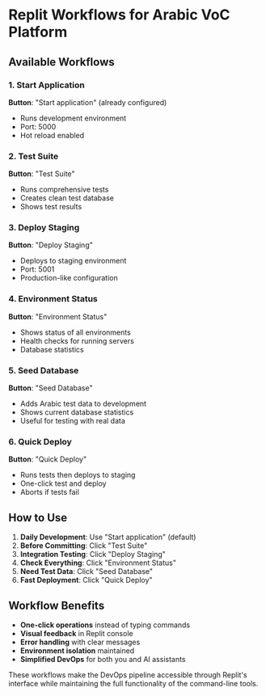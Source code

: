 # Replit Workflows for Arabic VoC Platform

## Available Workflows

### 1. Start Application
**Button**: "Start application" (already configured)
- Runs development environment
- Port: 5000
- Hot reload enabled

### 2. Test Suite
**Button**: "Test Suite"
- Runs comprehensive tests
- Creates clean test database
- Shows test results

### 3. Deploy Staging
**Button**: "Deploy Staging"
- Deploys to staging environment
- Port: 5001
- Production-like configuration

### 4. Environment Status
**Button**: "Environment Status"
- Shows status of all environments
- Health checks for running servers
- Database statistics

### 5. Seed Database
**Button**: "Seed Database"
- Adds Arabic test data to development
- Shows current database statistics
- Useful for testing with real data

### 6. Quick Deploy
**Button**: "Quick Deploy"
- Runs tests then deploys to staging
- One-click test and deploy
- Aborts if tests fail

## How to Use

1. **Daily Development**: Use "Start application" (default)
2. **Before Committing**: Click "Test Suite"
3. **Integration Testing**: Click "Deploy Staging"
4. **Check Everything**: Click "Environment Status"
5. **Need Test Data**: Click "Seed Database"
6. **Fast Deployment**: Click "Quick Deploy"

## Workflow Benefits

- **One-click operations** instead of typing commands
- **Visual feedback** in Replit console
- **Error handling** with clear messages
- **Environment isolation** maintained
- **Simplified DevOps** for both you and AI assistants

These workflows make the DevOps pipeline accessible through Replit's interface while maintaining the full functionality of the command-line tools.